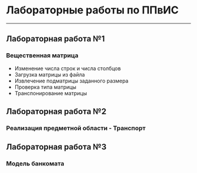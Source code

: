 # Лабораторные работы по ППвИС
_______________________________
## Лабораторная работа №1
### Вещественная матрица
* Изменение числа строк и числа столбцов
* Загрузка матрицы из файла
* Извлечение подматрицы заданного размера
* Проверка типа матрицы
* Транспонирование матрицы
## Лабораторная работа №2
### Реализация предметной области - Транспорт 
## Лабораторная работа №3
### Модель банкомата
